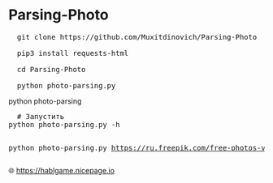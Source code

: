 # Parsing-Photo

<pre>
  git clone https://github.com/Muxitdinovich/Parsing-Photo
  
  pip3 install requests-html
  
  cd Parsing-Photo
  
  python photo-parsing.py
</pre>
  <p>
    python photo-parsing <url>
<pre>
  # Запустить
python photo-parsing.py -h
  
  python photo-parsing.py https://ru.freepik.com/free-photos-vectors/logo
</pre>
  </p>



🌐 https://hablgame.nicepage.io
